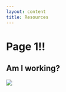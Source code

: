 ```yaml
---
layout: content
title: Resources
---
```

# Page 1!!

## Am I working?

![](assets/imgs/card-2.jpg)

